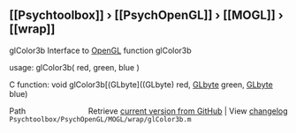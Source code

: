 ## [[Psychtoolbox]] &#8250; [[PsychOpenGL]] &#8250; [[MOGL]] &#8250; [[wrap]]

glColor3b  Interface to [OpenGL](OpenGL) function glColor3b  
  
usage:  glColor3b( red, green, blue )  
  
C function:  void glColor3b[(GLbyte]((GLbyte) red, [GLbyte](GLbyte) green, [GLbyte](GLbyte) blue)  




<div class="code_header" style="text-align:right;">
  <span style="float:left;">Path&nbsp;&nbsp;</span> <span class="counter">Retrieve <a href=
  "https://raw.github.com/Psychtoolbox-3/Psychtoolbox-3/beta/Psychtoolbox/PsychOpenGL/MOGL/wrap/glColor3b.m">current version from GitHub</a> | View <a href=
  "https://github.com/Psychtoolbox-3/Psychtoolbox-3/commits/beta/Psychtoolbox/PsychOpenGL/MOGL/wrap/glColor3b.m">changelog</a></span>
</div>
<div class="code">
  <code>Psychtoolbox/PsychOpenGL/MOGL/wrap/glColor3b.m</code>
</div>


